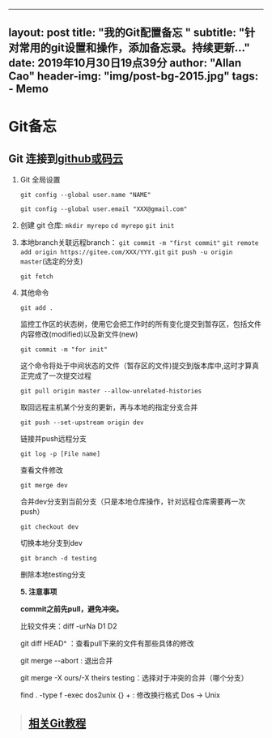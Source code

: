 --------
layout:     post
title:      "我的Git配置备忘 "
subtitle:   "针对常用的git设置和操作，添加备忘录。持续更新..."
date:       2019年10月30日19点39分
author:     "Allan Cao"
header-img: "img/post-bg-2015.jpg"
tags:
    - Memo
--------

# Git备忘
## Git 连接到[github或码云](https://gitee.com/PHDWu/CASESM3D/tree/stable_master/)   

1. Git 全局设置

   `git config --global user.name "NAME" `


    `git config --global user.email "XXX@gmail.com"`


2. 创建 git 仓库:
    `mkdir myrepo`
    `cd myrepo`
    `git init`

3. 本地branch关联远程branch：
    `git commit -m "first commit"`
    `git remote add origin https://gitee.com/XXX/YYY.git`
    `git push -u origin master`(选定的分支)

    `git fetch`  

4. 其他命令

    `git add .`

    监控工作区的状态树，使用它会把工作时的所有变化提交到暂存区，包括文件内容修改(modified)以及新文件(new)

    `git commit -m "for init"`

     这个命令将处于中间状态的文件（暂存区的文件)提交到版本库中,这时才算真正完成了一次提交过程

    `git pull origin master --allow-unrelated-histories`

    取回远程主机某个分支的更新，再与本地的指定分支合并

    `git push --set-upstream origin dev`

    链接并push远程分支

    `git log -p [File name]` 

    查看文件修改

    `git merge dev`

    合并dev分支到当前分支（只是本地仓库操作，针对远程仓库需要再一次push）

    `git checkout dev`

    切换本地分支到dev

    `git branch -d testing `

    删除本地testing分支

    
    **5. 注意事项**

    **commit之前先pull，避免冲突。**

    比较文件夹：diff -urNa  D1 D2

    git diff HEAD^ ：查看pull下来的文件有那些具体的修改 

    git merge --abort : 退出合并    

    git merge -X ours/-X theirs testing：选择对于冲突的合并（哪个分支）

    find . -type f -exec dos2unix {} +    : 修改换行格式 Dos → Unix
    


> ## [相关Git教程](https://www.liaoxuefeng.com/wiki/0013739516305929606dd18361248578c67b8067c8c017b000)
​     
